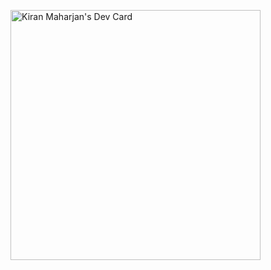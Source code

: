 <a href="https://app.daily.dev/kiranmaharjan8888"><img src="https://api.daily.dev/devcards/5aca920e495b4b5c89f86a2f584a7c1e.png?r=i16" width="400" alt="Kiran Maharjan's Dev Card"/></a>
